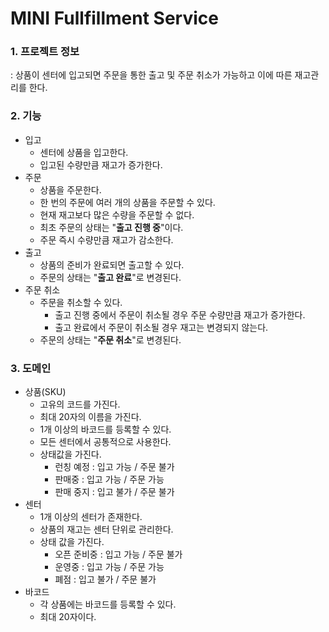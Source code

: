 # MINI Fullfillment Service

### 1. 프로젝트 정보
: 상품이 센터에 입고되면 주문을 통한 출고 및 주문 취소가 가능하고 이에 따른 재고관리를 한다.

### 2. 기능
+ 입고
  + 센터에 상품을 입고한다.
  + 입고된 수량만큼 재고가 증가한다.
+ 주문
  + 상품을 주문한다.
  + 한 번의 주문에 여러 개의 상품을 주문할 수 있다.
  + 현재 재고보다 많은 수량을 주문할 수 없다.
  + 최초 주문의 상태는 "**출고 진행 중**"이다.
  + 주문 즉시 수량만큼 재고가 감소한다.
+ 출고
  + 상품의 준비가 완료되면 출고할 수 있다.
  + 주문의 상태는 "**출고 완료**"로 변경된다.
+ 주문 취소
  + 주문을 취소할 수 있다.
    + 출고 진행 중에서 주문이 취소될 경우 주문 수량만큼 재고가 증가한다.
    + 출고 완료에서 주문이 취소될 경우 재고는 변경되지 않는다.
  + 주문의 상태는 "**주문 취소**"로 변경된다.

### 3. 도메인
+ 상품(SKU)
  + 고유의 코드를 가진다.
  + 최대 20자의 이름을 가진다.
  + 1개 이상의 바코드를 등록할 수 있다.
  + 모든 센터에서 공통적으로 사용한다.
  + 상태값을 가진다.
    + 런칭 예정 : 입고 가능 / 주문 불가
    + 판매중 : 입고 가능 / 주문 가능
    + 판매 중지 : 입고 불가 / 주문 불가
+ 센터
  + 1개 이상의 센터가 존재한다.
  + 상품의 재고는 센터 단위로 관리한다.
  + 상태 값을 가진다.
    + 오픈 준비중 : 입고 가능 / 주문 불가
    + 운영중 : 입고 가능 / 주문 가능
    + 폐점 : 입고 불가 / 주문 불가
+ 바코드
  + 각 상품에는 바코드를 등록할 수 있다.
  + 최대 20자이다.